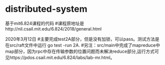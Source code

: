 # distributed-system
基于mit6.824课程的代码
#课程原地址是http://nil.csail.mit.edu/6.824/2018/general.html

2020年3月12日
#主要完成test2A部分，但是没有加锁，可以pass。测试方法是在src/raft文件中运行 go test -run 2A.
#另注：src/main中完成了mapreduce中map部分，因为rpc中存在传输参数的位置问题而未解决reduce部分,运行方式可见https://pdos.csail.mit.edu/6.824/labs/lab-mr.html。
